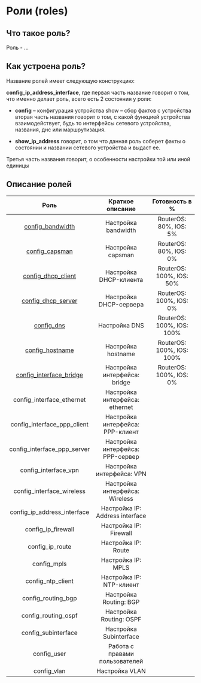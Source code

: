 # Роли (roles)

## Что такое роль?

Роль - ...

## Как устроена роль?

Название ролей имеет следующую конструкцию:

**config_ip_address_interface**, где первая часть название говорит о том, что именно делает роль, всего есть 2 состояния у
роли:

* **config** – конфигурация устройства show – сбор фактов с устройства вторая часть названия говорит о том, с какой функцией
устройства взаимодействует, будь то интерфейсы сетевого устройства, названия, днс или маршрутизация. 

* **show_ip_address** говорит, о том что данная роль соберет факты о состоянии и названии сетевого устройства и выдаст ее.

Третья часть названия говорит, о особенности настройки той или иной единицы

## Описание ролей

|             Роль            |         Краткое описание         | Готовность в % |
|:---------------------------:|:--------------------------------:|:----------------:|
|[config_bandwidth](bandwidth)|Настройка bandwidth|RouterOS: 80%, IOS: 5%|
|[config_capsman](capsman)|Настройка capsman|RouterOS: 80%, IOS: 0%|
|[config_dhcp_client](dhcp_client)|Настройка DHCP-клиента|RouterOS: 100%, IOS: 50%|
|[config_dhcp_server](dhcp_server)|Настройка DHCP-сервера|RouterOS: 100%, IOS: 0%|
|[config_dns](dns)|Настройка DNS|RouterOS: 100%, IOS: 100%|
|[config_hostname](hostname)|Настройка hostname|RouterOS: 100%, IOS: 100%|
|[config_interface_bridge](interface_bridge)|Настройка интерфейса: bridge|RouterOS: 100%, IOS: 0%|
|config_interface_ethernet   | Настройка интерфейса: ethernet   |                |
|config_interface_ppp_client | Настройка интерфейса: PPP-клиент |                |
|config_interface_ppp_server | Настройка интерфейса: PPP-сервер |                |
|config_interface_vpn        | Настройка интерфейса: VPN        |                |
|config_interface_wireless   | Настройка интерфейса: Wireless   |                |
|config_ip_address_interface | Настройка IP: Address interface  |                |
|config_ip_firewall          | Настройка IP: Firewall           |                |
|config_ip_route             | Настройка IP: Route              |                |
|config_mpls                 | Настройка IP: MPLS               |                |
|config_ntp_client           | Настройка IP: NTP-клиент         |                |
|config_routing_bgp          | Настройка Routing: BGP           |                |
|config_routing_ospf         | Настройка Routing: OSPF          |                |
|config_subinterface         | Настройка Subinterface           |                |
|config_user                 | Работа с правами пользователей   |                |
|config_vlan                 | Настройка VLAN                   |                |
